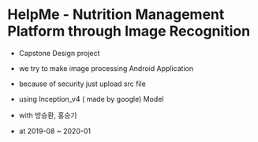 # HelpMe - Nutrition Management Platform through Image Recognition
- Capstone Design project
- we try to make image processing Android Application
- because of security just upload src file 
- using Inception_v4 ( made by google) Model
 
- with 방승환, 홍승기
- at 2019-08 ~ 2020-01
